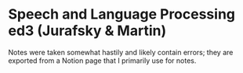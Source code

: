 # Speech and Language Processing ed3 (Jurafsky & Martin)

Notes were taken somewhat hastily and likely contain errors; they are exported from a Notion page that I primarily use for notes.